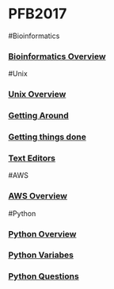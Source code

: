# PFB2017

#Bioinformatics
### [Bioinformatics Overview](bioinfo_0.md)

#Unix
### [Unix Overview](unix_0.md)
### [Getting Around](unix_1.md)
### [Getting things done](unix_2.md)
### [Text Editors](texteditors_0.md)

#AWS
### [AWS Overview](aws_0.md)

#Python
### [Python Overview](python_0.md)
### [Python Variabes](python_1.md)
### [Python Questions](python_questions.md)

